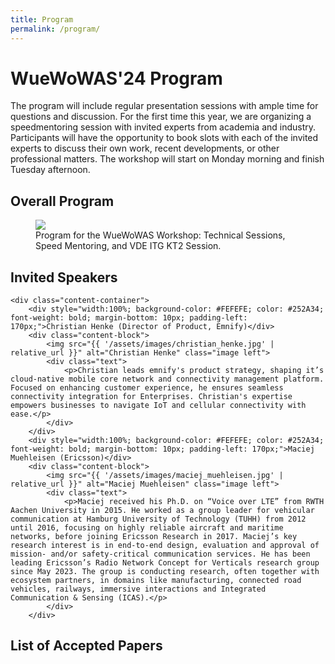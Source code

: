 ```yaml
---
title: Program
permalink: /program/
---
```


# WueWoWAS'24 Program

The program will include regular presentation sessions with ample time for questions and discussion. For the first time this year, we are organizing a speedmentoring session with invited experts from academia and industry. Participants will have the opportunity to book slots with each of the invited experts to discuss their own work, recent developments, or other professional matters. The workshop will start on Monday morning and finish Tuesday afternoon. 

## Overall Program

<figure>
	<a href="{{ '/assets/images/Overall_Program_WueWOWAS2024.png' | relative_url }}" class="image-popup">
    <img src="{{ '/assets/images/Overall_Program_WueWOWAS2024.png' | relative_url }}">
  </a>
	  <figcaption>
      Program for the WueWoWAS Workshop: Technical Sessions, Speed Mentoring, and VDE ITG KT2 Session.
    </figcaption>
</figure>

## Invited Speakers
	<div class="content-container">      
        <div style="width:100%; background-color: #FEFEFE; color: #252A34; font-weight: bold; margin-bottom: 10px; padding-left: 170px;">Christian Henke (Director of Product, Emnify)</div>
        <div class="content-block">
            <img src="{{ '/assets/images/christian_henke.jpg' | relative_url }}" alt="Christian Henke" class="image left">
            <div class="text">
                <p>Christian leads emnify's product strategy, shaping it’s cloud-native mobile core network and connectivity management platform. Focused on enhancing customer experience, he ensures seamless connectivity integration for Enterprises. Christian's expertise empowers businesses to navigate IoT and cellular connectivity with ease.</p>
            </div>
        </div>
        <div style="width:100%; background-color: #FEFEFE; color: #252A34; font-weight: bold; margin-bottom: 10px; padding-left: 170px;">Maciej Muehleisen (Ericsson)</div>
        <div class="content-block">
            <img src="{{ '/assets/images/maciej_muehleisen.jpg' | relative_url }}" alt="Maciej Muehleisen" class="image left">
            <div class="text">
                <p>Maciej received his Ph.D. on “Voice over LTE” from RWTH Aachen University in 2015. He worked as a group leader for vehicular communication at Hamburg University of Technology (TUHH) from 2012 until 2016, focusing on highly reliable aircraft and maritime networks, before joining Ericsson Research in 2017. Maciej’s key research interest is in end-to-end design, evaluation and approval of mission- and/or safety-critical communication services. He has been leading Ericsson’s Radio Network Concept for Verticals research group since May 2023. The group is conducting research, often together with ecosystem partners, in domains like manufacturing, connected road vehicles, railways, immersive interactions and Integrated Communication & Sensing (ICAS).</p>
            </div>
        </div>

## List of Accepted Papers
